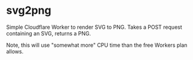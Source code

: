 # svg2png

Simple Cloudflare Worker to render SVG to PNG. Takes a POST request containing an SVG, returns a PNG.

Note, this will use "somewhat more" CPU time than the free Workers plan allows.

